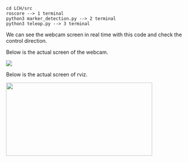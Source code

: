 ```
cd LCH/src
roscore --> 1 terminal
python3 marker_detection.py --> 2 terminal
python3 teleop.py --> 3 terminal
```

We can see the webcam screen in real time with this code and check the control direction.

Below is the actual screen of the webcam.

<img src="https://github.com/lchyeon0123/Kairos/assets/99176235/24b4bf44-f8c0-4340-992e-f4c05a59a61b">  



  
Below is the actual screen of rviz.

<img src="https://github.com/lchyeon0123/Kairos/assets/99176235/1f56e26a-aa8a-42f9-b802-822759cb32e8" width="400" height="200">
